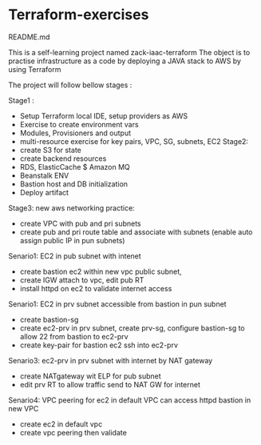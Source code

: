 # Terraform-exercises

README.md

This is a self-learning project named zack-iaac-terraform
The object is to practise infrastructure as a code by deploying a JAVA stack to AWS by using Terraform

The project will follow bellow stages :

Stage1 :
- Setup Terraform local IDE, setup providers as AWS
- Exercise to create environment vars
- Modules, Provisioners and output
- multi-resource exercise for key pairs, VPC, SG, subnets, EC2
Stage2:
- create S3 for state
- create backend resources
- RDS, ElasticCache $ Amazon MQ
- Beanstalk ENV
- Bastion host and DB initialization
- Deploy artifact

Stage3:
new aws networking practice: 

- create VPC with pub and pri subnets
- create pub and pri route table and associate with subnets (enable auto assign public IP in pun subnets)

Senario1: EC2 in pub subnet with intenet
- create bastion ec2 within new vpc public subnet, 
- create IGW attach to vpc, edit pub RT 
- install httpd on ec2 to validate internet access 

Senario1: EC2 in prv subnet accessible from bastion in pun subnet
- create bastion-sg 
- create ec2-prv in prv subnet, create prv-sg, configure bastion-sg to allow 22 from bastion to ec2-prv
- create key-pair for bastion ec2 ssh into ec2-prv

Senario3: ec2-prv in prv subnet with internet by NAT gateway
- create NATgateway wit ELP for pub subnet
- edit prv RT to allow traffic send to NAT GW for internet

Senario4: VPC peering for ec2 in default VPC can access httpd bastion in new VPC
- create ec2 in default vpc
- create vpc peering then validate


